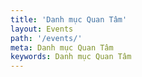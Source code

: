 ```yaml
---
title: 'Danh mục Quan Tâm'
layout: Events
path: '/events/'
meta: Danh mục Quan Tâm
keywords: Danh mục Quan Tâm
---
```

